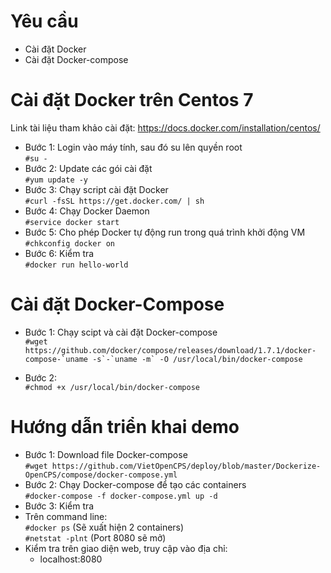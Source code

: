# Yêu cầu  
* Cài đặt Docker  
* Cài đặt Docker-compose  

# Cài đặt Docker trên Centos 7  
Link tài liệu tham khảo cài đặt: https://docs.docker.com/installation/centos/  
* Bước 1: Login vào máy tính, sau đó su lên quyền root  
  ```#su -```  
* Bước 2: Update các gói cài đặt  
  ```#yum update -y```  
* Bước 3: Chạy script cài đặt Docker  
  ```#curl -fsSL https://get.docker.com/ | sh```  
* Bước 4: Chạy Docker Daemon  
  ```#service docker start```  
* Bước 5: Cho phép Docker tự động run trong quá trình khởi động VM  
  ```#chkconfig docker on```  
* Bước 6: Kiểm tra  
  ```#docker run hello-world```  

# Cài đặt Docker-Compose  
* Bước 1: Chạy scipt và cài đặt Docker-compose  
  ```#wget https://github.com/docker/compose/releases/download/1.7.1/docker-compose-`uname -s`-`uname -m` -O /usr/local/bin/docker-compose```   

* Bước 2:  
  ```#chmod +x /usr/local/bin/docker-compose```  

# Hướng dẫn triển khai demo  
* Bước 1: Download file Docker-compose  
  ```#wget https://github.com/VietOpenCPS/deploy/blob/master/Dockerize-OpenCPS/compose/docker-compose.yml```  
* Bước 2: Chạy Docker-compose để tạo các containers  
  ```#docker-compose -f docker-compose.yml up -d```  
* Bước 3: Kiểm tra  
 * Trên command line:  
   ```#docker ps```               (Sẽ xuất hiện 2 containers)  
   ```#netstat -plnt```           (Port 8080 sẽ mở)  
 * Kiểm tra trên giao diện web, truy cập vào địa chỉ:  
   * localhost:8080  
